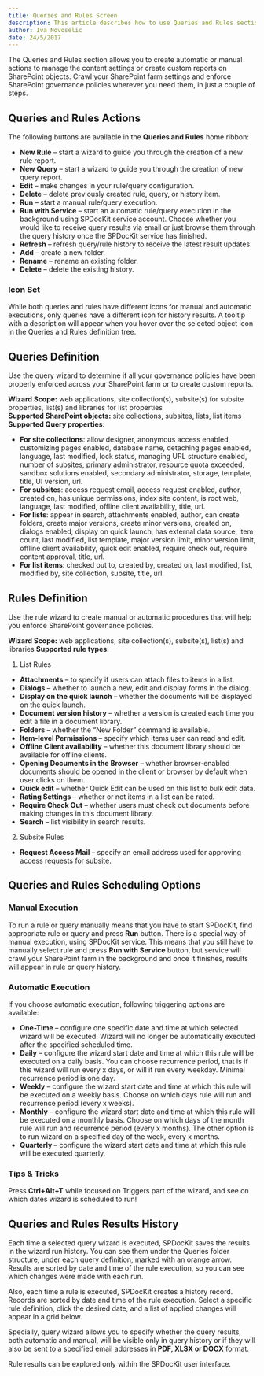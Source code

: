 ```yaml
---
title: Queries and Rules Screen
description: This article describes how to use Queries and Rules section to enforce SharePoint governance policies or create custom reports for SharePoint securable objects.
author: Iva Novoselic
date: 24/5/2017
---
```


The Queries and Rules section allows you to create automatic or manual actions to manage the content settings or create custom reports on SharePoint objects. Crawl your SharePoint farm settings and enforce SharePoint governance policies wherever you need them, in just a couple of steps.

## Queries and Rules Actions
The following buttons are available in the __Queries and Rules__ home ribbon:
* __New Rule__ – start a wizard to guide you through the creation of a new rule report.
* __New Query__ – start a wizard to guide you through the creation of new query report.
* __Edit__ – make changes in your rule/query configuration.
* __Delete__ – delete previously created rule, query, or history item.
* __Run__ – start a manual rule/query execution.
* __Run with Service__ – start an automatic rule/query execution in the background using SPDocKit service account. Choose whether you would like to receive query results via email or just browse them through the query history once the SPDocKit service has finished.
* __Refresh__ – refresh query/rule history to receive the latest result updates.
* __Add__ – create a new folder.
* __Rename__ – rename an existing folder.
* __Delete__ – delete the existing history.

### Icon Set
While both queries and rules have different icons for manual and automatic executions, only queries have a different icon for history results. A tooltip with a description will appear when you hover over the selected object icon in the Queries and Rules definition tree.

## Queries Definition
Use the query wizard to determine if all your governance policies have been properly enforced across your SharePoint farm or to create custom reports.

__Wizard Scope:__ web applications, site collection(s), subsite(s) for subsite   properties, list(s) and libraries for list properties  
__Supported SharePoint objects:__ site collections, subsites, lists, list items  
__Supported Query properties:__
* __For site collections__: allow designer, anonymous access enabled, customizing pages enabled, database name, detaching pages enabled, language, last modified, lock status, managing URL structure enabled, number of subsites, primary administrator, resource quota exceeded, sandbox solutions enabled, secondary administrator, storage, template, title, UI version, url.
* __For subsites__: access request email, access request enabled, author, created on, has unique permissions, index site content, is root web, language, last modified, offline client availability, title, url.
* __For lists__: appear in search, attachments enabled, author, can create folders, create major versions, create minor versions, created on, dialogs enabled, display on quick launch, has external data source, item count, last modified, list template, major version limit, minor version limit, offline client availability, quick edit enabled, require check out, require content approval, title, url.
* __For list items__: checked out to, created by, created on, last modified, list, modified by, site collection, subsite, title, url.

## Rules Definition
Use the rule wizard to create manual or automatic procedures that will help you enforce SharePoint governance policies.

__Wizard Scope:__ web applications, site collection(s), subsite(s), list(s) and libraries
__Supported rule types__:
1. List Rules
  * __Attachments__ – to specify if users can attach files to items in a list.
  * __Dialogs__ – whether to launch a new, edit and display forms in the dialog.
  * __Display on the quick launch__ – whether the documents will be displayed on the quick launch.
  * __Document version history__ – whether a version is created each time you edit a file in a document library.
  * __Folders__ – whether the “New Folder” command is available.
  * __Item-level Permissions__ – specify which items user can read and edit.
  * __Offline Client availability__ – whether this document library should be available for offline clients.
  * __Opening Documents in the Browser__ – whether browser-enabled documents should be opened in the client or browser by default when user clicks on them.
  * __Quick edit__ – whether Quick Edit can be used on this list to bulk edit data.
  * __Rating Settings__ – whether or not items in a list can be rated.
  * __Require Check Out__ – whether users must check out documents before making changes in this document library.
   * __Search__ – list visibility in search results.

2. Subsite Rules
  * __Request Access Mail__ – specify an email address used for approving access requests for subsite.

## Queries and Rules Scheduling Options
### Manual Execution
To run a rule or query manually means that you have to start SPDocKit, find appropriate rule or query and press __Run__ button. There is a special way of manual execution, using SPDocKit service. This means that you still have to manually select rule and press __Run with Service__ button, but service will crawl your SharePoint farm in the background and once it finishes, results will appear in rule or query history.

### Automatic Execution

If you choose automatic execution, following triggering options are available:

*  __One-Time__ – configure one specific date and time at which selected wizard will be executed. Wizard will no longer be automatically executed after the specified scheduled time.
* __Daily__ – configure the wizard start date and time at which this rule will be executed on a daily basis. You can choose recurrence period, that is if this wizard will run every x days, or will it run every weekday. Minimal recurrence period is one day.
* __Weekly__ – configure the wizard start date and time at which this rule will be executed on a weekly basis. Choose on which days rule will run and recurrence period (every x weeks).
* __Monthly__ – configure the wizard start date and time at which this rule will be executed on a monthly basis. Choose on which days of the month rule will run and recurrence period (every x months). The other option is to run wizard on a specified day of the week, every x months.
* __Quarterly__ –  configure the wizard start date and time at which this rule will be executed quarterly.

### Tips & Tricks
Press __Ctrl+Alt+T__ while focused on Triggers part of the wizard, and see on which dates wizard is scheduled to run!

## Queries and Rules Results History
Each time a selected query wizard is executed, SPDocKit saves the results in the wizard run history. You can see them under the Queries folder structure, under each query definition, marked with an orange arrow. Results are sorted by date and time of the rule execution, so you can see which changes were made with each run.

Also, each time a rule is executed, SPDocKit creates a history record. Records are sorted by date and time of the rule execution. Select a specific rule definition, click the desired date, and a list of applied changes will appear in a grid below.

Specially, query wizard allows you to specify whether the query results, both automatic and manual, will be visible only in query history or if they will also be sent to a specified email addresses in __PDF, XLSX or DOCX__ format. 
 
Rule results can be explored only within the SPDocKit user interface.